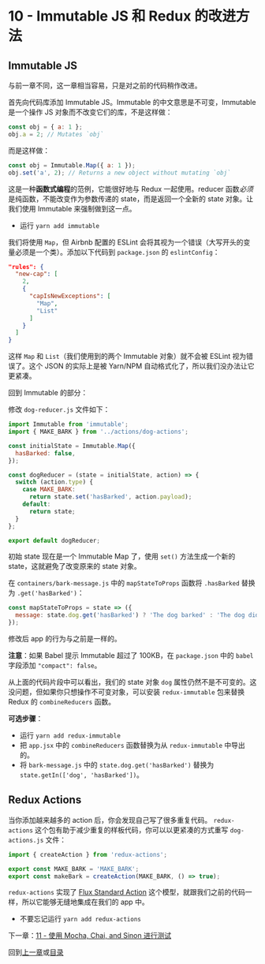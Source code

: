 # 10 - Immutable JS 和 Redux 的改进方法

## Immutable JS

与前一章不同，这一章相当容易，只是对之前的代码稍作改进。

首先向代码库添加 Immutable JS。Immutable 的中文意思是不可变，Immutable 是一个操作 JS 对象而不改变它们的库，不是这样做：

```javascript
const obj = { a: 1 };
obj.a = 2; // Mutates `obj`
```
而是这样做：
```javascript
const obj = Immutable.Map({ a: 1 });
obj.set('a', 2); // Returns a new object without mutating `obj`
```

这是一种**函数式编程**的范例，它能很好地与 Redux 一起使用。reducer 函数*必须*是纯函数，不能改变作为参数传递的 state，而是返回一个全新的 state 对象。让我们使用 Immutable 来强制做到这一点。

- 运行 `yarn add immutable`

我们将使用 `Map`，但 Airbnb 配置的 ESLint 会将其视为一个错误（大写开头的变量必须是一个类）。添加以下代码到 `package.json` 的 `eslintConfig`：

```json
"rules": {
  "new-cap": [
    2,
    {
      "capIsNewExceptions": [
        "Map",
        "List"
      ]
    }
  ]
}
```
这样 `Map` 和 `List`（我们使用到的两个 Immutable 对象）就不会被 ESLint 视为错误了。这个 JSON 的实际上是被 Yarn/NPM 自动格式化了，所以我们没办法让它更紧凑。

回到 Immutable 的部分：

修改 `dog-reducer.js` 文件如下：

```javascript
import Immutable from 'immutable';
import { MAKE_BARK } from '../actions/dog-actions';

const initialState = Immutable.Map({
  hasBarked: false,
});

const dogReducer = (state = initialState, action) => {
  switch (action.type) {
    case MAKE_BARK:
      return state.set('hasBarked', action.payload);
    default:
      return state;
  }
};

export default dogReducer;
```

初始 state 现在是一个 Immutable Map 了，使用 `set()` 方法生成一个新的 state，这就避免了改变原来的 state 对象。

在 `containers/bark-message.js` 中的 `mapStateToProps` 函数将 `.hasBarked` 替换为 `.get('hasBarked')`：

```javascript
const mapStateToProps = state => ({
  message: state.dog.get('hasBarked') ? 'The dog barked' : 'The dog did not bark',
});
```

修改后 app 的行为与之前是一样的。

**注意**：如果 Babel 提示 Immutable 超过了 100KB，在 `package.json` 中的 `babel` 字段添加 `"compact": false`。

从上面的代码片段中可以看出，我们的 state 对象 `dog` 属性仍然不是不可变的。这没问题，但如果你只想操作不可变对象，可以安装 `redux-immutable` 包来替换 Redux 的 `combineReducers` 函数。

**可选步骤**：

- 运行 `yarn add redux-immutable`
- 把 `app.jsx` 中的 `combineReducers` 函数替换为从 `redux-immutable` 中导出的。
- 将 `bark-message.js` 中的 `state.dog.get('hasBarked')` 替换为 `state.getIn(['dog', 'hasBarked'])`。

## Redux Actions

当你添加越来越多的 action 后，你会发现自己写了很多重复代码。 `redux-actions` 这个包有助于减少重复的样板代码，你可以以更紧凑的方式重写 `dog-actions.js` 文件：

```javascript
import { createAction } from 'redux-actions';

export const MAKE_BARK = 'MAKE_BARK';
export const makeBark = createAction(MAKE_BARK, () => true);
```

`redux-actions` 实现了 [Flux Standard Action](https://github.com/acdlite/flux-standard-action) 这个模型，就跟我们之前的代码一样，所以它能够无缝地集成在我们的 app 中。

- 不要忘记运行 `yarn add redux-actions`

下一章：[11 - 使用 Mocha, Chai, and Sinon 进行测试](/tutorial/11-testing-mocha-chai-sinon)

回到[上一章](/tutorial/9-redux)或[目录](https://github.com/pd4d10/js-stack-from-scratch)
